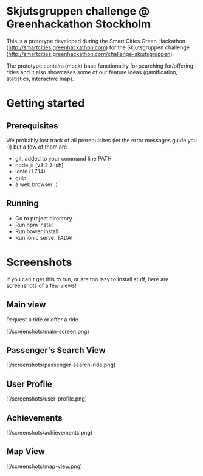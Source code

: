 # Skjutsgruppen challenge @ Greenhackathon Stockholm
This is a prototype developed during the Smart Cities Green Hackathon (http://smartcities.greenhackathon.com) for the Skjutsgruppen challenge (http://smartcities.greenhackathon.com/challenge-skjutsgruppen).

The prototype contains(mock) base functionality for searching for/offering rides and it also showcases some of our feature ideas (gamification, statistics, interactive map).

# Getting started

## Prerequisites

We probably lost track of all prerequisites (let the error messages guide you ;)) but a few of them are

- git, added to your command line PATH
- node.js (v3.2.3 ish)
- ionic (1.7.14)
- gulp
- a web browser ;)

## Running

- Go to project directory
- Run npm install
- Run bower install
- Run ionic serve. TADA!

# Screenshots

If you can't get this to run, or are too lazy to install stuff, here are screenshots of a few views!

## Main view

Request a ride or offer a ride

!(/screenshots/main-screen.png)

## Passenger's Search View

!(/screenshots/passenger-search-ride.png)

## User Profile

!(/screenshots/user-profile.png)

## Achievements

!(/screenshots/achievements.png)

## Map View

!(/screenshots/map-view.png)